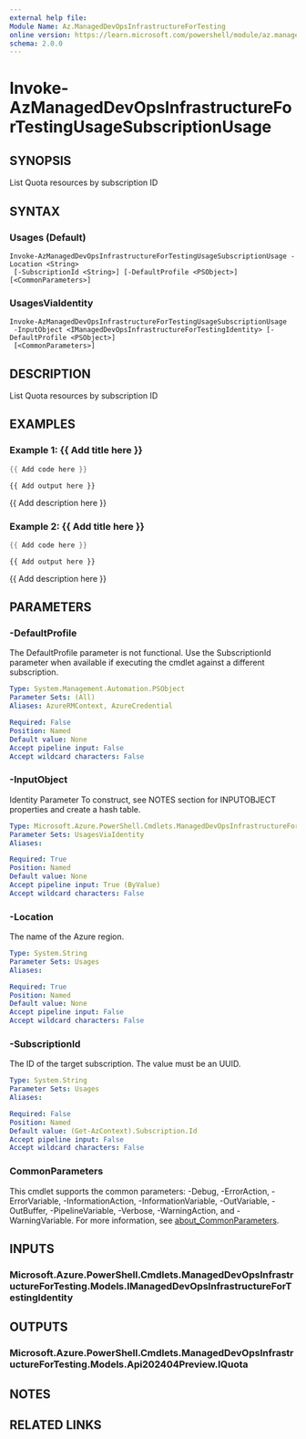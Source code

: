```yaml
---
external help file:
Module Name: Az.ManagedDevOpsInfrastructureForTesting
online version: https://learn.microsoft.com/powershell/module/az.manageddevopsinfrastructurefortesting/invoke-azmanageddevopsinfrastructurefortestingusagesubscriptionusage
schema: 2.0.0
---
```


# Invoke-AzManagedDevOpsInfrastructureForTestingUsageSubscriptionUsage

## SYNOPSIS
List Quota resources by subscription ID

## SYNTAX

### Usages (Default)
```
Invoke-AzManagedDevOpsInfrastructureForTestingUsageSubscriptionUsage -Location <String>
 [-SubscriptionId <String>] [-DefaultProfile <PSObject>] [<CommonParameters>]
```

### UsagesViaIdentity
```
Invoke-AzManagedDevOpsInfrastructureForTestingUsageSubscriptionUsage
 -InputObject <IManagedDevOpsInfrastructureForTestingIdentity> [-DefaultProfile <PSObject>]
 [<CommonParameters>]
```

## DESCRIPTION
List Quota resources by subscription ID

## EXAMPLES

### Example 1: {{ Add title here }}
```powershell
{{ Add code here }}
```

```output
{{ Add output here }}
```

{{ Add description here }}

### Example 2: {{ Add title here }}
```powershell
{{ Add code here }}
```

```output
{{ Add output here }}
```

{{ Add description here }}

## PARAMETERS

### -DefaultProfile
The DefaultProfile parameter is not functional.
Use the SubscriptionId parameter when available if executing the cmdlet against a different subscription.

```yaml
Type: System.Management.Automation.PSObject
Parameter Sets: (All)
Aliases: AzureRMContext, AzureCredential

Required: False
Position: Named
Default value: None
Accept pipeline input: False
Accept wildcard characters: False
```

### -InputObject
Identity Parameter
To construct, see NOTES section for INPUTOBJECT properties and create a hash table.

```yaml
Type: Microsoft.Azure.PowerShell.Cmdlets.ManagedDevOpsInfrastructureForTesting.Models.IManagedDevOpsInfrastructureForTestingIdentity
Parameter Sets: UsagesViaIdentity
Aliases:

Required: True
Position: Named
Default value: None
Accept pipeline input: True (ByValue)
Accept wildcard characters: False
```

### -Location
The name of the Azure region.

```yaml
Type: System.String
Parameter Sets: Usages
Aliases:

Required: True
Position: Named
Default value: None
Accept pipeline input: False
Accept wildcard characters: False
```

### -SubscriptionId
The ID of the target subscription.
The value must be an UUID.

```yaml
Type: System.String
Parameter Sets: Usages
Aliases:

Required: False
Position: Named
Default value: (Get-AzContext).Subscription.Id
Accept pipeline input: False
Accept wildcard characters: False
```

### CommonParameters
This cmdlet supports the common parameters: -Debug, -ErrorAction, -ErrorVariable, -InformationAction, -InformationVariable, -OutVariable, -OutBuffer, -PipelineVariable, -Verbose, -WarningAction, and -WarningVariable. For more information, see [about_CommonParameters](http://go.microsoft.com/fwlink/?LinkID=113216).

## INPUTS

### Microsoft.Azure.PowerShell.Cmdlets.ManagedDevOpsInfrastructureForTesting.Models.IManagedDevOpsInfrastructureForTestingIdentity

## OUTPUTS

### Microsoft.Azure.PowerShell.Cmdlets.ManagedDevOpsInfrastructureForTesting.Models.Api202404Preview.IQuota

## NOTES

## RELATED LINKS

